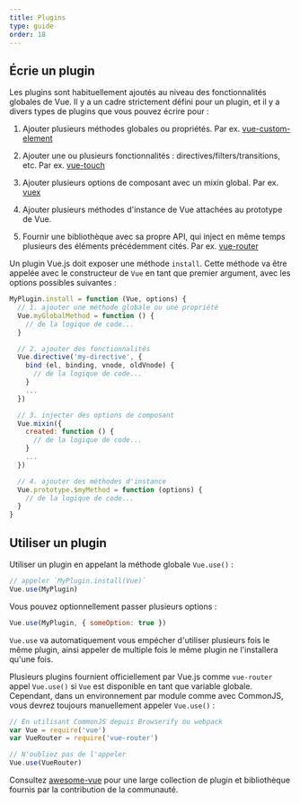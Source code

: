 ```yaml
---
title: Plugins
type: guide
order: 18
---
```


## Écrie un plugin

Les plugins sont habituellement ajoutés au niveau des fonctionnalités globales de Vue. Il y a un cadre strictement défini pour un plugin, et il y a divers types de plugins que vous pouvez écrire pour :

1. Ajouter plusieurs méthodes globales ou propriétés. Par ex. [vue-custom-element](https://github.com/karol-f/vue-custom-element)

2. Ajouter une ou plusieurs fonctionnalités : directives/filters/transitions, etc. Par ex. [vue-touch](https://github.com/vuejs/vue-touch)

3. Ajouter plusieurs options de composant avec un mixin global. Par ex. [vuex](https://github.com/vuejs/vuex)

4. Ajouter plusieurs méthodes d'instance de Vue attachées au prototype de Vue.

5. Fournir une bibliothèque avec sa propre API, qui inject en même temps plusieurs des éléments précédemment cités. Par ex. [vue-router](https://github.com/vuejs/vue-router)

Un plugin Vue.js doit exposer une méthode `install`. Cette méthode va être appelée avec le constructeur de `Vue` en tant que premier argument, avec les options possibles suivantes :

``` js
MyPlugin.install = function (Vue, options) {
  // 1. ajouter une méthode globale ou une propriété
  Vue.myGlobalMethod = function () {
    // de la logique de code...
  }

  // 2. ajouter des fonctionnalités
  Vue.directive('my-directive', {
    bind (el, binding, vnode, oldVnode) {
      // de la logique de code...
    }
    ...
  })

  // 3. injecter des options de composant
  Vue.mixin({
    created: function () {
      // de la logique de code...
    }
    ...
  })

  // 4. ajouter des méthodes d'instance
  Vue.prototype.$myMethod = function (options) {
    // de la logique de code...
  }
}
```

## Utiliser un plugin

Utiliser un plugin en appelant la méthode globale `Vue.use()` :

``` js
// appeler `MyPlugin.install(Vue)`
Vue.use(MyPlugin)
```

Vous pouvez optionnellement passer plusieurs options :

``` js
Vue.use(MyPlugin, { someOption: true })
```

`Vue.use` va automatiquement vous empécher d'utiliser plusieurs fois le même plugin, ainsi appeler de multiple fois le même plugin ne l'installera qu'une fois.

Plusieurs plugins fournient officiellement par Vue.js comme `vue-router` appel `Vue.use()` si `Vue` est disponible en tant que variable globale. Cependant, dans un environnement par module comme avec CommonJS, vous devrez toujours manuellement appeler `Vue.use()` :

``` js
// En utilisant CommonJS depuis Browserify ou webpack
var Vue = require('vue')
var VueRouter = require('vue-router')

// N'oubliez pas de l'appeler
Vue.use(VueRouter)
```

Consultez [awesome-vue](https://github.com/vuejs/awesome-vue#components--libraries) pour une large collection de plugin et bibliothèque fournis par la contribution de la communauté.
